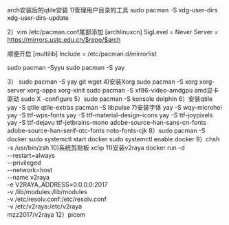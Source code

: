 
arch安装后的qtile安装
1)管理用户目录的工具
sudo pacman -S xdg-user-dirs
xdg-user-dirs-update

2）vim /etc/pacman.conf尾部添加
[archlinuxcn]
SigLevel = Never
Server = https://mirrors.ustc.edu.cn/$repo/$arch

顺便开启
[multilib]
Include = /etc/pacman.d/mirrorlist

sudo pacman -Syyu
sudo pacman -S yay

3） sudo pacman -S yay git wget
4)安装Xorg
sudo pacman -S xorg xorg-server xorg-apps xorg-xinit
sudo pacman -S xf86-video-amdgpu amd显卡驱动
sudo X -configure
5）sudo pacman -S konsole dolphin
6）安装qtile
yay -S qtile qtile-extras
pacman -S libpulse
7)安装字体
yay -S wqy-microhei
yay -S ttf-wps-fonts
yay -S ttf-material-design-icons
yay -S ttf-joypixels
yay -S ttf-dejavu
ttf-jetbrains-mono
adobe-source-han-sans-cn-fonts
adobe-source-han-serif-otc-fonts
noto-fonts-cjk
8）sudo pacman -S docker
sudo systemctl start docker
sudo systemctl enable docker
9）chsh -s /usr/bin/zsh
10)系统剪贴板 xclip
11)安装v2raya
docker run -d \
--restart=always \
--privileged \
--network=host \
--name v2raya \
-e V2RAYA_ADDRESS=0.0.0.0:2017 \
-v /lib/modules:/lib/modules \
-v /etc/resolv.conf:/etc/resolv.conf \
-v /etc/v2raya:/etc/v2raya \
mzz2017/v2raya
12）picom
